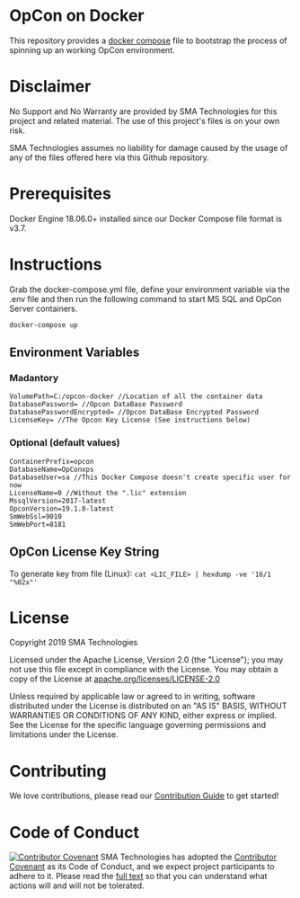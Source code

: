 # OpCon on Docker
This repository provides a [docker compose](https://docs.docker.com/compose/) file to bootstrap the process of spinning up an working OpCon environment.

# Disclaimer
No Support and No Warranty are provided by SMA Technologies for this project and related material. The use of this project's files is on your own risk.

SMA Technologies assumes no liability for damage caused by the usage of any of the files offered here via this Github repository.

# Prerequisites
Docker Engine 18.06.0+ installed since our Docker Compose file format is v3.7.

# Instructions
Grab the docker-compose.yml file, define your environment variable via the .env file and then run the following command to start MS SQL and OpCon Server containers.
```
docker-compose up
```

## Environment Variables

### Madantory

```
VolumePath=C:/opcon-docker //Location of all the container data
DatabasePassword= //Opcon DataBase Password
DatabasePasswordEncrypted= //Opcon DataBase Encrypted Password
LicenseKey= //The Opcon Key License (See instructions below)
```

### Optional (default values)

```
ContainerPrefix=opcon
DatabaseName=OpConxps
DatabaseUser=sa //This Docker Compose doesn't create specific user for now
LicenseName=0 //Without the ".lic" extension
MssqlVersion=2017-latest
OpconVersion=19.1.0-latest
SmWebSsl=9010
SmWebPort=8181
```

## OpCon License Key String

To generate key from file (Linux):
`cat <LIC_FILE> | hexdump -ve '16/1 "%02x"'`

# License
Copyright 2019 SMA Technologies

Licensed under the Apache License, Version 2.0 (the "License");
you may not use this file except in compliance with the License.
You may obtain a copy of the License at [apache.org/licenses/LICENSE-2.0](http://www.apache.org/licenses/LICENSE-2.0)

Unless required by applicable law or agreed to in writing, software
distributed under the License is distributed on an "AS IS" BASIS,
WITHOUT WARRANTIES OR CONDITIONS OF ANY KIND, either express or implied.
See the License for the specific language governing permissions and
limitations under the License.

# Contributing
We love contributions, please read our [Contribution Guide](CONTRIBUTING.md) to get started!

# Code of Conduct
[![Contributor Covenant](https://img.shields.io/badge/Contributor%20Covenant-v2.0%20adopted-ff69b4.svg)](code-of-conduct.md)
SMA Technologies has adopted the [Contributor Covenant](CODE_OF_CONDUCT.md) as its Code of Conduct, and we expect project participants to adhere to it. Please read the [full text](CODE_OF_CONDUCT.md) so that you can understand what actions will and will not be tolerated.
